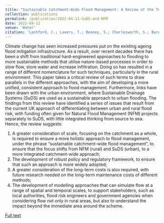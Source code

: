 ```yaml
---
title: "Sustainable Catchment-Wide Flood Management: A Review of the Terminology and Application of Sustainable Catchment Flood Management Techniques in the UK"
collection: publications
permalink: /publication/2022-04-11-SuDS-and-NFM
date: 2022-04-11
venue: 'Water'
citation: 'Lashford, C.; Lavers, T.; Reaney, S.; Charlesworth, S.; Burgess-Gamble, L.; Dale, J. 2022: Sustainable Catchment-Wide Flood Management: A Review of the Terminology and Application of Sustainable Catchment Flood Management Techniques in the UK. _Water_, 14, 1204. https://doi.org/10.3390/w14081204'
---
```


Climate change has seen increased pressures put on the existing ageing flood mitigation infrastructure. As a result, over recent decades there has been a shift from traditional hard-engineered approaches to flooding to more sustainable methods that utilise nature-based processes in order to slow flow, store water and increase infiltration. Doing so has resulted in a range of different nomenclature for such techniques, particularly in the rural environment. This paper takes a critical review of such terms to draw parallels in the different approaches, with the aim of developing a more unified, consistent approach to flood management. Furthermore, links have been drawn with the urban environment, where Sustainable Drainage Systems (SuDS) are used as a sustainable approach to urban flooding. The findings from this review have identified a series of issues that result from the current UK approach of differentiating between urban and rural flood risk, with funding often given for Natural Flood Management (NFM) projects separately to SuDS, with little integrated thinking from source to sea. Hence, the review suggests:
1. A greater consideration of scale, focusing on the catchment as a whole, is required to ensure a more holistic approach to flood management, under the phrase “sustainable catchment-wide flood management”, to ensure that the focus shifts from NFM (rural) and SuDS (urban), to a more integrated catchment-wide approach;
1. The development of robust policy and regulatory framework, to ensure that such an approach is more widely adopted;
1. A greater consideration of the long-term costs is also required, with future research needed on the long-term maintenance costs of different methods;
1. The development of modelling approaches that can simulate flow at a range of spatial and temporal scales, to support stakeholders, such as local authorities, flood risk engineers and government agencies when considering flow not only in rural areas, but also to understand the impact beyond the immediate area around the scheme.

[Full text](https://www.mdpi.com/2073-4441/14/8/1204)
